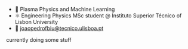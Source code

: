 - 🔭 Plasma Physics and Machine Learning
- ⚛️ Engineering Physics MSc student @ Instituto Superior Técnico of Lisbon University
- 📧 joaopedrofbiu@tecnico.ulisboa.pt

currently doing some stuff



<!---
<p align="center">
  <img src="https://github-readme-stats.vercel.app/api/top-langs?username=joaopedrobiu6&show_icons=true&locale=en&layout=compact" alt="joaopedrobiu6" />
  <img src="https://github-readme-streak-stats.herokuapp.com/?user=joaopedrobiu6" alt="joaopedrobiu6" />
</p>
--->
<!---
joaopedrobiu6/joaopedrobiu6 is a ✨ special ✨ repository because its `README.md` (this file) appears on your GitHub profile.
You can click the Preview link to take a look at your changes.
--->
